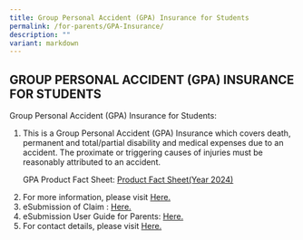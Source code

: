 ```yaml
---
title: Group Personal Accident (GPA) Insurance for Students
permalink: /for-parents/GPA-Insurance/
description: ""
variant: markdown
---
```

## GROUP PERSONAL ACCIDENT (GPA) INSURANCE FOR STUDENTS


Group Personal Accident (GPA) Insurance for Students:  

1.  This is a Group Personal Accident (GPA) Insurance which covers death, permanent and total/partial disability and medical expenses due to an accident. The proximate or triggering causes of injuries must be reasonably attributed to an accident.

      GPA Product Fact Sheet: [Product Fact Sheet(Year 2024)](/files/GPA%20Insurance/GPA_FactSheet.pdf)

2.  For more information, please visit [Here.](https://www.income.com.sg/group-personal-accident-for-students)
3.  eSubmission of Claim : [Here.](https://studentgpa.incomegroupins.com.sg/#/)
4.  eSubmission User Guide for Parents: [Here.](/files/StudentGPAUserGuide-Parent.pdf)
5.  For contact details, please visit [Here.](https://www.income.com.sg/contact-us)